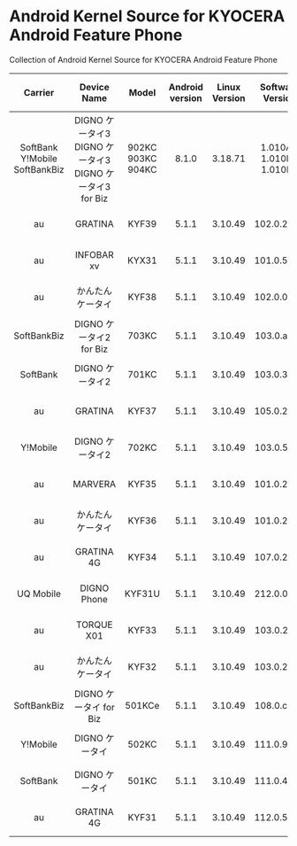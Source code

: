 # Android Kernel Source for KYOCERA Android Feature Phone  

Collection of Android Kernel Source for KYOCERA Android Feature Phone   

|Carrier|Device Name|Model|Android version|Linux Version|Software Version|Official Release Date|CAF Branch|Tested defconfig
|:-----:|:-----:|:-----:|:-----:|:----:|:-----:|:-----:|:-----:|:-----:|
|SoftBank Y!Mobile SoftBankBiz|DIGNO ケータイ3 DIGNO ケータイ3 DIGNO ケータイ3 for Biz|902KC 903KC 904KC|8.1.0|3.18.71|1.010AN 1.010FO 1.010DE|2020/06/30|LA.UM.6.7.r1-08500-8x09.0|90234KC_defconfig
|au|GRATINA|KYF39|5.1.1|3.10.49|102.0.2041|2020/06/04|LA.BR.1.2.3-10710-8x09.0|None
|au|INFOBAR xv|KYX31|5.1.1|3.10.49|101.0.5400|2019/01/29|LA.BR.1.2.3-13810-8x09.0|None
|au|かんたんケータイ|KYF38|5.1.1|3.10.49|102.0.0820|2020/03/02|LA.BR.1.2.3-10710-8x09.0|None
|SoftBankBiz|DIGNO ケータイ2 for Biz|703KC|5.1.1|3.10.49|103.0.ad00|2019/05/23|LA.BR.1.2.3-10710-8x09.0|None
|SoftBank|DIGNO ケータイ2|701KC|5.1.1|3.10.49|103.0.3010|2019/05/23|LA.BR.1.2.3-10710-8x09.0|701KC_defconfig
|au|GRATINA|KYF37|5.1.1|3.10.49|105.0.2700|2020/05/25|LA.BR.1.2.3-10710-8x09.0|KYF37_defconfig
|Y!Mobile|DIGNO ケータイ2|702KC|5.1.1|3.10.49|103.0.5c00|2019/05/23|LA.BR.1.2.3-10710-8x09.0|702KC_defconfig
|au|MARVERA|KYF35|5.1.1|3.10.49|101.0.2500|2019/04/04|LA.BR.1.2.3-10710-8x09.0|KYF35_defconfig
|au|かんたんケータイ|KYF36|5.1.1|3.10.49|101.0.2600|2019/04/02|LA.BR.1.2.3-10710-8x09.0|None
|au|GRATINA 4G|KYF34|5.1.1|3.10.49|107.0.2900|2019/08/06|LA.BR.1.2.3-10710-8x09.0|None
|UQ Mobile|DIGNO Phone|KYF31U|5.1.1|3.10.49|212.0.0d10|2018/02/01|LA.BR.1.2.3-10710-8x09.0|None
|au|TORQUE X01|KYF33|5.1.1|3.10.49|103.0.2a70|2019/04/16|LA.BR.1.2.3-10710-8x09.0|None
|au|かんたんケータイ|KYF32|5.1.1|3.10.49|103.0.2600|2019/04/25|LA.BR.1.2.3-10710-8x09.0|None
|SoftBankBiz|DIGNO ケータイ for Biz|501KCe|5.1.1|3.10.49|108.0.c500|2019/06/05|LA.BR.1.2.3-10710-8x09.0|None
|Y!Mobile|DIGNO ケータイ|502KC|5.1.1|3.10.49|111.0.9000|2019/06/05|LA.BR.1.2.3-10710-8x09.0|None
|SoftBank|DIGNO ケータイ|501KC|5.1.1|3.10.49|111.0.4810|2019/06/05|LA.BR.1.2.3-10710-8x09.0|None
|au|GRATINA 4G|KYF31|5.1.1|3.10.49|112.0.5800|2019/08/08|LA.BR.1.2.3-10710-8x09.0|None
